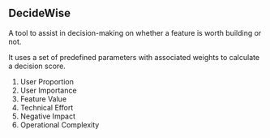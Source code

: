 ## DecideWise

A tool to assist in decision-making on whether a feature is worth building or not.

It uses a set of predefined parameters with associated weights to calculate a decision score.
1. User Proportion
2. User Importance
3. Feature Value
4. Technical Effort
5. Negative Impact
6. Operational Complexity

